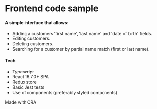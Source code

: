 # Frontend code sample

#### A simple interface that allows:
- Adding a customers 'first name', 'last name' and 'date of birth' fields.
- Editing customers.
- Deleting customers.
- Searching for a customer by partial name match (first or last name).

#### Tech
- Typescript
- React 16.7.0+ SPA
- Redux store
- Basic Jest tests
- Use of components (preferably styled components)
 
Made with CRA
